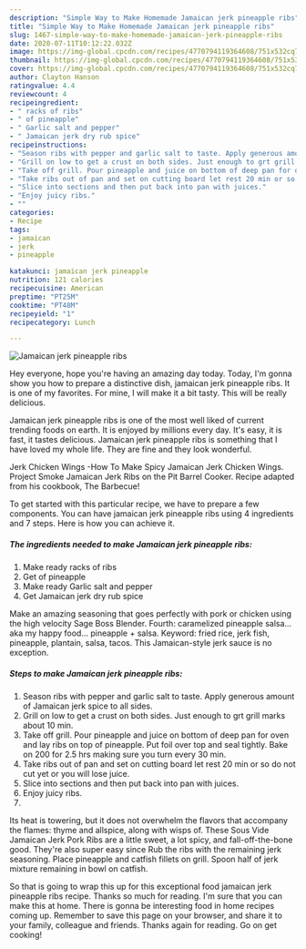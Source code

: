 ```yaml
---
description: "Simple Way to Make Homemade Jamaican jerk pineapple ribs"
title: "Simple Way to Make Homemade Jamaican jerk pineapple ribs"
slug: 1467-simple-way-to-make-homemade-jamaican-jerk-pineapple-ribs
date: 2020-07-11T10:12:22.032Z
image: https://img-global.cpcdn.com/recipes/4770794119364608/751x532cq70/jamaican-jerk-pineapple-ribs-recipe-main-photo.jpg
thumbnail: https://img-global.cpcdn.com/recipes/4770794119364608/751x532cq70/jamaican-jerk-pineapple-ribs-recipe-main-photo.jpg
cover: https://img-global.cpcdn.com/recipes/4770794119364608/751x532cq70/jamaican-jerk-pineapple-ribs-recipe-main-photo.jpg
author: Clayton Hanson
ratingvalue: 4.4
reviewcount: 4
recipeingredient:
- " racks of ribs"
- " of pineapple"
- " Garlic salt and pepper"
- " Jamaican jerk dry rub spice"
recipeinstructions:
- "Season ribs with pepper and garlic salt to taste. Apply generous amount of Jamaican jerk spice to all sides."
- "Grill on low to get a crust on both sides. Just enough to grt grill marks about 10 min."
- "Take off grill. Pour pineapple and juice on bottom of deep pan for oven and lay ribs on top of pineapple. Put foil over top and seal tightly. Bake on 200 for 2.5 hrs making sure you turn every 30 min."
- "Take ribs out of pan and set on cutting board let rest 20 min or so do not cut yet or you will lose juice."
- "Slice into sections and then put back into pan with juices."
- "Enjoy juicy ribs."
- ""
categories:
- Recipe
tags:
- jamaican
- jerk
- pineapple

katakunci: jamaican jerk pineapple 
nutrition: 121 calories
recipecuisine: American
preptime: "PT25M"
cooktime: "PT48M"
recipeyield: "1"
recipecategory: Lunch

---
```



![Jamaican jerk pineapple ribs](https://img-global.cpcdn.com/recipes/4770794119364608/751x532cq70/jamaican-jerk-pineapple-ribs-recipe-main-photo.jpg)

Hey everyone, hope you're having an amazing day today. Today, I'm gonna show you how to prepare a distinctive dish, jamaican jerk pineapple ribs. It is one of my favorites. For mine, I will make it a bit tasty. This will be really delicious.

Jamaican jerk pineapple ribs is one of the most well liked of current trending foods on earth. It is enjoyed by millions every day. It's easy, it is fast, it tastes delicious. Jamaican jerk pineapple ribs is something that I have loved my whole life. They are fine and they look wonderful.

Jerk Chicken Wings -How To Make Spicy Jamaican Jerk Chicken Wings. Project Smoke Jamaican Jerk Ribs on the Pit Barrel Cooker. Recipe adapted from his cookbook, The Barbecue!


To get started with this particular recipe, we have to prepare a few components. You can have jamaican jerk pineapple ribs using 4 ingredients and 7 steps. Here is how you can achieve it.

<!--inarticleads1-->

##### The ingredients needed to make Jamaican jerk pineapple ribs:

1. Make ready  racks of ribs
1. Get  of pineapple
1. Make ready  Garlic salt and pepper
1. Get  Jamaican jerk dry rub spice


Make an amazing seasoning that goes perfectly with pork or chicken using the high velocity Sage Boss Blender. Fourth: caramelized pineapple salsa…aka my happy food… pineapple + salsa. Keyword: fried rice, jerk fish, pineapple, plantain, salsa, tacos. This Jamaican-style jerk sauce is no exception. 

<!--inarticleads2-->

##### Steps to make Jamaican jerk pineapple ribs:

1. Season ribs with pepper and garlic salt to taste. Apply generous amount of Jamaican jerk spice to all sides.
1. Grill on low to get a crust on both sides. Just enough to grt grill marks about 10 min.
1. Take off grill. Pour pineapple and juice on bottom of deep pan for oven and lay ribs on top of pineapple. Put foil over top and seal tightly. Bake on 200 for 2.5 hrs making sure you turn every 30 min.
1. Take ribs out of pan and set on cutting board let rest 20 min or so do not cut yet or you will lose juice.
1. Slice into sections and then put back into pan with juices.
1. Enjoy juicy ribs.
1. 


Its heat is towering, but it does not overwhelm the flavors that accompany the flames: thyme and allspice, along with wisps of. These Sous Vide Jamaican Jerk Pork Ribs are a little sweet, a lot spicy, and fall-off-the-bone good. They&#39;re also super easy since Rub the ribs with the remaining jerk seasoning. Place pineapple and catfish fillets on grill. Spoon half of jerk mixture remaining in bowl on catfish. 

So that is going to wrap this up for this exceptional food jamaican jerk pineapple ribs recipe. Thanks so much for reading. I'm sure that you can make this at home. There is gonna be interesting food in home recipes coming up. Remember to save this page on your browser, and share it to your family, colleague and friends. Thanks again for reading. Go on get cooking!

